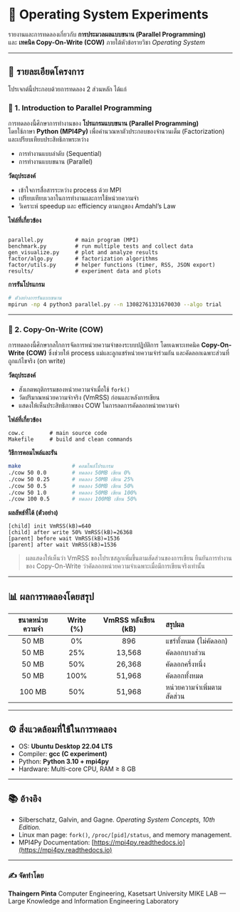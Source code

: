 
# 🧠 Operating System Experiments
รายงานและการทดลองเกี่ยวกับ **การประมวลผลแบบขนาน (Parallel Programming)**  
และ **เทคนิค Copy-On-Write (COW)** ภายใต้หัวข้อรายวิชา *Operating System*  

---

## 📘 รายละเอียดโครงการ

โปรเจกต์นี้ประกอบด้วยการทดลอง 2 ส่วนหลัก ได้แก่

### 🧩 1. Introduction to Parallel Programming
การทดลองนี้ศึกษาการทำงานของ **โปรแกรมแบบขนาน (Parallel Programming)**  
โดยใช้ภาษา **Python (MPI4Py)** เพื่อคำนวณหาตัวประกอบของจำนวนเต็ม (Factorization)  
และเปรียบเทียบประสิทธิภาพระหว่าง  
- การทำงานแบบลำดับ (Sequential)  
- การทำงานแบบขนาน (Parallel)  

**วัตถุประสงค์**
- เข้าใจการสื่อสารระหว่าง process ด้วย MPI  
- เปรียบเทียบเวลาในการทำงานและการใช้หน่วยความจำ  
- วิเคราะห์ speedup และ efficiency ตามกฎของ Amdahl’s Law  

**ไฟล์ที่เกี่ยวข้อง**
```

parallel.py          # main program (MPI)
benchmark.py         # run multiple tests and collect data
gen_visualize.py     # plot and analyze results
factor/algo.py       # factorization algorithms
factor/utils.py      # helper functions (timer, RSS, JSON export)
results/             # experiment data and plots

````

**การรันโปรแกรม**
```bash
# ตัวอย่างการรันแบบขนาน
mpirun -np 4 python3 parallel.py --n 13082761331670030 --algo trial
````

---

### 💾 2. Copy-On-Write (COW)

การทดลองนี้ศึกษากลไกการจัดการหน่วยความจำของระบบปฏิบัติการ
โดยเฉพาะเทคนิค **Copy-On-Write (COW)** ซึ่งช่วยให้ process แม่และลูกแชร์หน่วยความจำร่วมกัน
และคัดลอกเฉพาะส่วนที่ถูกแก้ไขจริง (on write)

**วัตถุประสงค์**

* สังเกตพฤติกรรมของหน่วยความจำเมื่อใช้ `fork()`
* วัดปริมาณหน่วยความจำจริง (VmRSS) ก่อนและหลังการเขียน
* แสดงให้เห็นประสิทธิภาพของ COW ในการลดการคัดลอกหน่วยความจำ

**ไฟล์ที่เกี่ยวข้อง**

```
cow.c        # main source code
Makefile     # build and clean commands
```

**วิธีการคอมไพล์และรัน**

```bash
make                # คอมไพล์โปรแกรม
./cow 50 0.0        # ทดลอง 50MB เขียน 0%
./cow 50 0.25       # ทดลอง 50MB เขียน 25%
./cow 50 0.5        # ทดลอง 50MB เขียน 50%
./cow 50 1.0        # ทดลอง 50MB เขียน 100%
./cow 100 0.5       # ทดลอง 100MB เขียน 50%
```

**ผลลัพธ์ที่ได้ (ตัวอย่าง)**

```
[child] init VmRSS(kB)=640
[child] after write 50% VmRSS(kB)=26368
[parent] before wait VmRSS(kB)=1536
[parent] after wait VmRSS(kB)=1536
```

> ผลแสดงให้เห็นว่า VmRSS ของโปรเซสลูกเพิ่มขึ้นตามสัดส่วนของการเขียน
> ยืนยันการทำงานของ Copy-On-Write ว่าคัดลอกหน่วยความจำเฉพาะเมื่อมีการเขียนจริงเท่านั้น

---

## 📊 ผลการทดลองโดยสรุป

| ขนาดหน่วยความจำ | Write (%) | VmRSS หลังเขียน (kB) | สรุปผล                     |
| :-------------: | :-------: | :------------------: | :------------------------- |
|      50 MB      |     0%    |          896         | แชร์ทั้งหมด (ไม่คัดลอก)    |
|      50 MB      |    25%    |        13,568        | คัดลอกบางส่วน              |
|      50 MB      |    50%    |        26,368        | คัดลอกครึ่งหนึ่ง           |
|      50 MB      |    100%   |        51,968        | คัดลอกทั้งหมด              |
|      100 MB     |    50%    |        51,968        | หน่วยความจำเพิ่มตามสัดส่วน |

---

## ⚙️ สิ่งแวดล้อมที่ใช้ในการทดลอง

* OS: **Ubuntu Desktop 22.04 LTS**
* Compiler: **gcc (C experiment)**
* Python: **Python 3.10 + mpi4py**
* Hardware: Multi-core CPU, RAM ≥ 8 GB

---

## 📚 อ้างอิง

* Silberschatz, Galvin, and Gagne. *Operating System Concepts, 10th Edition.*
* Linux man page: `fork()`, `/proc/[pid]/status`, and memory management.
* MPI4Py Documentation: [https://mpi4py.readthedocs.io](https://mpi4py.readthedocs.io)

---

### ✍️ จัดทำโดย

**Thaingern Pinta**
Computer Engineering, Kasetsart University
MIKE LAB — Large Knowledge and Information Engineering Laboratory

```

